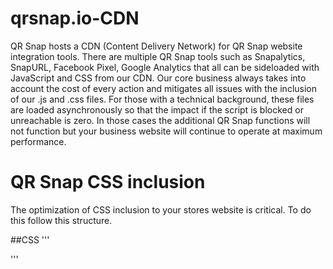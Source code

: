 # qrsnap.io-CDN
QR Snap hosts a CDN (Content Delivery Network) for QR Snap website integration tools. There are multiple QR Snap tools such as Snapalytics, SnapURL, Facebook Pixel, Google Analytics that all can be sideloaded with JavaScript and CSS from our CDN. Our core business always takes into account the cost of every action and mitigates all issues with the inclusion of our .js and .css files. For those with a technical background, these files are loaded asynchronously so that the impact if the script is blocked or unreachable is zero. In those cases the additional QR Snap functions will not function but your business website will continue to operate at maximum performance.

# QR Snap CSS inclusion
The optimization of CSS inclusion to your stores website is critical. To do this follow this structure.

##CSS
'''
<link rel="stylesheet" href="https://qrsnap.io/cdn/<your business>/css/<your file>.css" media="SnapSync" onload="this.media='all'">
'''
